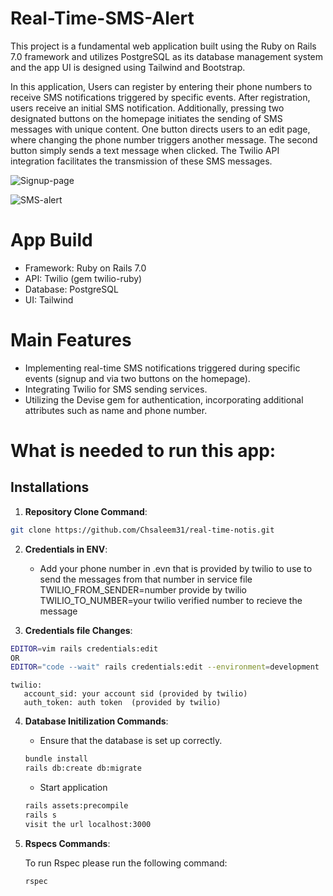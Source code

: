 # Real-Time-SMS-Alert

This project is a fundamental web application built using the Ruby on Rails 7.0 framework and utilizes PostgreSQL as its database management system and the app UI is designed using Tailwind and Bootstrap.

In this application, Users can register by entering their phone numbers to receive SMS notifications triggered by specific events. After registration, users receive an initial SMS notification. Additionally, pressing two designated buttons on the homepage initiates the sending of SMS messages with unique content. One button directs users to an edit page, where changing the phone number triggers another message. The second button simply sends a text message when clicked. The Twilio API integration facilitates the transmission of these SMS messages.

![Signup-page](https://github.com/rababzahra8/real-time-sms-alert/assets/88228887/134244a2-68f6-415a-86fb-b1eaabc63dc5)

![SMS-alert](https://github.com/rababzahra8/real-time-sms-alert/assets/88228887/25c1ef82-6feb-4634-82bf-cec828bd6044)


# App Build

- Framework: Ruby on Rails 7.0
- API: Twilio (gem twilio-ruby)
- Database: PostgreSQL
- UI: Tailwind

# Main Features

- Implementing real-time SMS notifications triggered during specific events (signup and via two buttons on the homepage).
- Integrating Twilio for SMS sending services.
- Utilizing the Devise gem for authentication, incorporating additional attributes such as name and phone number.


# What is needed to run this app:

## Installations

1. **Repository Clone Command**:

```bash
git clone https://github.com/Chsaleem31/real-time-notis.git
```

2. **Credentials in ENV**:

   - Add your phone number in .evn that is provided by twilio to use to send the messages from that number in service file
     TWILIO_FROM_SENDER=number provide by twilio
     TWILIO_TO_NUMBER=your twilio verified number to recieve the message

3.  **Credentials file Changes**:

```bash
EDITOR=vim rails credentials:edit
OR
EDITOR="code --wait" rails credentials:edit --environment=development
```

```
twilio:
   account_sid: your account sid (provided by twilio)
   auth_token: auth token  (provided by twilio)
```

4. **Database Initilization Commands**:

   - Ensure that the database is set up correctly.

   ```bash
   bundle install
   rails db:create db:migrate
   ```

   - Start application

   ```bash
   rails assets:precompile
   rails s
   visit the url localhost:3000
   ```

5. **Rspecs Commands**:

   To run Rspec please run the following command:

   ```bash
   rspec
   ```
